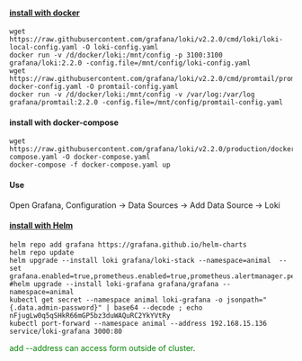 #### [install with docker](https://grafana.com/docs/loki/latest/installation/docker/)
``` 
wget https://raw.githubusercontent.com/grafana/loki/v2.2.0/cmd/loki/loki-local-config.yaml -O loki-config.yaml
docker run -v /d/docker/loki:/mnt/config -p 3100:3100 grafana/loki:2.2.0 -config.file=/mnt/config/loki-config.yaml
wget https://raw.githubusercontent.com/grafana/loki/v2.2.0/cmd/promtail/promtail-docker-config.yaml -O promtail-config.yaml
docker run -v /d/docker/loki:/mnt/config -v /var/log:/var/log grafana/promtail:2.2.0 -config.file=/mnt/config/promtail-config.yaml
```


#### install with docker-compose   
```
wget https://raw.githubusercontent.com/grafana/loki/v2.2.0/production/docker-compose.yaml -O docker-compose.yaml
docker-compose -f docker-compose.yaml up
```

#### Use
Open Grafana, Configuration -> Data Sources -> Add Data Source -> Loki



#### [install with Helm](https://grafana.com/docs/loki/latest/installation/helm/)
``` 
helm repo add grafana https://grafana.github.io/helm-charts
helm repo update
helm upgrade --install loki grafana/loki-stack --namespace=animal  --set grafana.enabled=true,prometheus.enabled=true,prometheus.alertmanager.persistentVolume.enabled=false,prometheus.server.persistentVolume.enabled=false
#helm upgrade --install loki-grafana grafana/grafana --namespace=animal 
kubectl get secret --namespace animal loki-grafana -o jsonpath="{.data.admin-password}" | base64 --decode ; echo
nFjugLw0q5qSHkR66mGP5bz3duWAQuRC2YkYVtRy
kubectl port-forward --namespace animal --address 192.168.15.136  service/loki-grafana 3000:80
```
<span style="color:green">add --address can access form outside of cluster</span>.